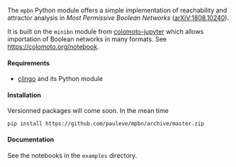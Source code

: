 
The `mpbn` Python module offers a simple implementation of reachability and attractor analysis in *Most Permissive Boolean Networks* ([arXiV:1808.10240][1]).

It is built on the `minibn` module from [colomoto-jupyter](https://github.com/colomoto/colomoto-jupyter) which allows importation of Boolean networks in many formats. See https://colomoto.org/notebook.

#### Requirements
* [clingo](https://github.com/potassco/clingo) and its Python module

#### Installation
Versionned packages will come soon. In the mean time
```
pip install https://github.com/pauleve/mpbn/archive/master.zip
```

#### Documentation
See the notebooks in the `examples` directory.



[1]: https://arxiv.org/abs/1808.10240
